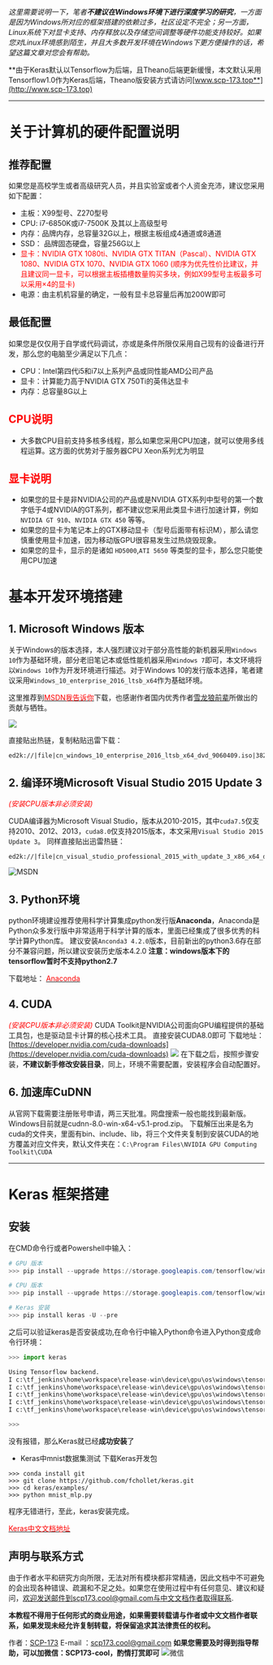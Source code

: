 *这里需要说明一下，笔者**不建议在Windows环境下进行深度学习的研究**，一方面是因为Windows所对应的框架搭建的依赖过多，社区设定不完全；另一方面，Linux系统下对显卡支持、内存释放以及存储空间调整等硬件功能支持较好。如果您对Linux环境感到陌生，并且大多数开发环境在Windows下更方便操作的话，希望这篇文章对您会有帮助。*


**由于Keras默认以Tensorflow为后端，且Theano后端更新缓慢，本文默认采用Tensorflow1.0作为Keras后端，Theano版安装方式请访问[www.scp-173.top**](http://www.scp-173.top)

---
# 关于计算机的硬件配置说明
## **推荐配置**
如果您是高校学生或者高级研究人员，并且实验室或者个人资金充沛，建议您采用如下配置：

 - 主板：X99型号、Z270型号
 - CPU:  i7-6850K或i7-7500K 及其以上高级型号
 - 内存：品牌内存，总容量32G以上，根据主板组成4通道或8通道
 - SSD： 品牌固态硬盘，容量256G以上
 - <font color=#FF0000>显卡：NVIDIA GTX 1080ti、NVIDIA GTX TITAN（Pascal）、NVIDIA GTX 1080、NVIDIA GTX 1070、NVIDIA GTX 1060 (顺序为优先性价比建议，并且建议同一显卡，可以根据主板插槽数量购买多块，例如X99型号主板最多可以采用×4的显卡)</font>
 - 电源：由主机机容量的确定，一般有显卡总容量后再加200W即可
## **最低配置**
如果您是仅仅用于自学或代码调试，亦或是条件所限仅采用自己现有的设备进行开发，那么您的电脑至少满足以下几点：

 - CPU：Intel第四代i5和i7以上系列产品或同性能AMD公司产品
 - 显卡：计算能力高于NVIDIA GTX 750Ti的英伟达显卡
 - 内存：总容量8G以上

## <font color=#FF0000>CPU说明</font>
 - 大多数CPU目前支持多核多线程，那么如果您采用CPU加速，就可以使用多线程运算。这方面的优势对于服务器CPU Xeon系列尤为明显
## <font color=#FF0000>显卡说明</font>
 - 如果您的显卡是非NVIDIA公司的产品或是NVIDIA GTX系列中型号的第一个数字低于4或NVIDIA的GT系列，都不建议您采用此类显卡进行加速计算，例如`NVIDIA GT 910`、`NVIDIA GTX 450` 等等。
 - 如果您的显卡为笔记本上的GTX移动显卡（型号后面带有标识M），那么请您慎重使用显卡加速，因为移动版GPU很容易发生过热烧毁现象。
 - 如果您的显卡，显示的是诸如 `HD5000`,`ATI 5650` 等类型的显卡，那么您只能使用CPU加速

# 基本开发环境搭建
## 1. Microsoft Windows 版本
关于Windows的版本选择，本人强烈建议对于部分高性能的新机器采用`Windows 10`作为基础环境，部分老旧笔记本或低性能机器采用`Windows 7`即可，本文环境将以`Windows 10`作为开发环境进行描述。对于Windows 10的发行版本选择，笔者建议采用`Windows_10_enterprise_2016_ltsb_x64`作为基础环境。

这里推荐到[<font color=#FF0000>MSDN我告诉你</font>](http://msdn.itellyou.cn/)下载，也感谢作者国内优秀作者[雪龙狼前辈](http://weibo.com/207156000?is_hot=1)所做出的贡献与牺牲。

![](../images/keras_windows_1.png)

直接贴出热链，复制粘贴迅雷下载：

    ed2k://|file|cn_windows_10_enterprise_2016_ltsb_x64_dvd_9060409.iso|3821895680|FF17FF2D5919E3A560151BBC11C399D1|/


## 2. 编译环境Microsoft Visual Studio 2015 Update 3
*<font color=#FF0000>(安装CPU版本非必须安装)</font>*

CUDA编译器为Microsoft Visual Studio，版本从2010-2015，其中`cuda7.5`仅支持2010、2012、2013，`cuda8.0`仅支持2015版本，本文采用`Visual Studio 2015 Update 3`。
同样直接贴出迅雷热链：

    ed2k://|file|cn_visual_studio_professional_2015_with_update_3_x86_x64_dvd_8923256.iso|7745202176|DD35D3D169D553224BE5FB44E074ED5E|/
 ![MSDN](../images/keras_windows_2.png)

## 3. Python环境
python环境建设推荐使用科学计算集成python发行版**Anaconda**，Anaconda是Python众多发行版中非常适用于科学计算的版本，里面已经集成了很多优秀的科学计算Python库。
建议安装`Anconda3 4.2.0`版本，目前新出的python3.6存在部分不兼容问题，所以建议安装历史版本4.2.0
**注意：windows版本下的tensorflow暂时不支持python2.7**

下载地址： [<font color=#FF0000>Anaconda</font>](https://repo.continuum.io/archive/index.html)


## 4. CUDA
*<font color=#FF0000>(安装CPU版本非必须安装)</font>*
CUDA Toolkit是NVIDIA公司面向GPU编程提供的基础工具包，也是驱动显卡计算的核心技术工具。
直接安装CUDA8.0即可
下载地址：[https://developer.nvidia.com/cuda-downloads](https://developer.nvidia.com/cuda-downloads)
![](../images/keras_windows_3.png)
在下载之后，按照步骤安装，**不建议新手修改安装目录**，同上，环境不需要配置，安装程序会自动配置好。

## 6. 加速库CuDNN
从官网下载需要注册账号申请，两三天批准。网盘搜索一般也能找到最新版。
Windows目前就是cudnn-8.0-win-x64-v5.1-prod.zip。
下载解压出来是名为cuda的文件夹，里面有bin、include、lib，将三个文件夹复制到安装CUDA的地方覆盖对应文件夹，默认文件夹在：`C:\Program Files\NVIDIA GPU Computing Toolkit\CUDA`

---

# Keras 框架搭建
## 安装

在CMD命令行或者Powershell中输入：
``` powershell
# GPU 版本
>>> pip install --upgrade https://storage.googleapis.com/tensorflow/windows/gpu/tensorflow_gpu-1.0.0-cp35-cp35m-win_amd64.whl

# CPU 版本
>>> pip install --upgrade https://storage.googleapis.com/tensorflow/windows/cpu/tensorflow-1.0.0-cp35-cp35m-win_amd64.whl

# Keras 安装
>>> pip install keras -U --pre
```

之后可以验证keras是否安装成功,在命令行中输入Python命令进入Python变成命令行环境：
```python
>>> import keras

Using Tensorflow backend.
I c:\tf_jenkins\home\workspace\release-win\device\gpu\os\windows\tensorflow\stream_executor\dso_loader.cc:135] successfully opened CUDA library cublas64_80.dll locally
I c:\tf_jenkins\home\workspace\release-win\device\gpu\os\windows\tensorflow\stream_executor\dso_loader.cc:135] successfully opened CUDA library cudnn64_5.dll locally
I c:\tf_jenkins\home\workspace\release-win\device\gpu\os\windows\tensorflow\stream_executor\dso_loader.cc:135] successfully opened CUDA library cufft64_80.dll locally
I c:\tf_jenkins\home\workspace\release-win\device\gpu\os\windows\tensorflow\stream_executor\dso_loader.cc:135] successfully opened CUDA library nvcuda.dll locally
I c:\tf_jenkins\home\workspace\release-win\device\gpu\os\windows\tensorflow\stream_executor\dso_loader.cc:135] successfully opened CUDA library curand64_80.dll locally

>>>
```
没有报错，那么Keras就已经**成功安装**了


 - Keras中mnist数据集测试
 下载Keras开发包
```
>>> conda install git
>>> git clone https://github.com/fchollet/keras.git
>>> cd keras/examples/
>>> python mnist_mlp.py
```
程序无错进行，至此，keras安装完成。

[<font color='#FF0000'>Keras中文文档地址</font>](http://keras-cn.readthedocs.io/)

## 声明与联系方式 ##

由于作者水平和研究方向所限，无法对所有模块都非常精通，因此文档中不可避免的会出现各种错误、疏漏和不足之处。如果您在使用过程中有任何意见、建议和疑问，欢迎发送邮件到scp173.cool@gmail.com与中文文档作者取得联系.

**本教程不得用于任何形式的商业用途，如果需要转载请与作者或中文文档作者联系，如果发现未经允许复制转载，将保留追求其法律责任的权利。**

作者：[SCP-173](https://github.com/KaiwenXiao)
E-mail ：scp173.cool@gmail.com
**如果您需要及时得到指导帮助，可以加微信：SCP173-cool，酌情打赏即可**
![微信](../images/scp_173.png)
